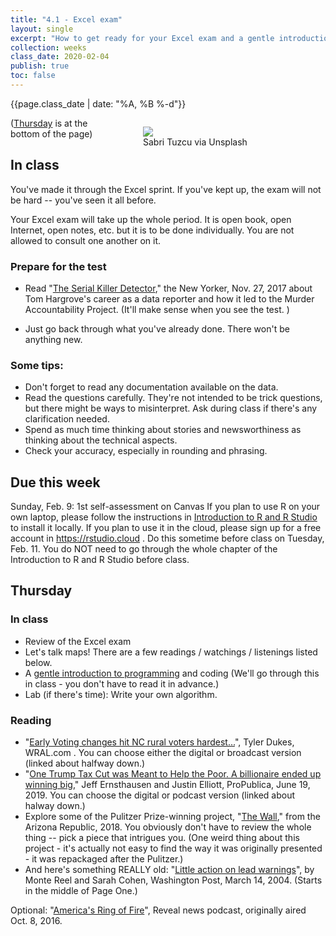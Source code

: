 ```yaml
---
title: "4.1 - Excel exam"
layout: single
excerpt: "How to get ready for your Excel exam and a gentle introduction to programming"
collection: weeks
class_date: 2020-02-04
publish: true
toc: false
---
```


{{page.class_date | date: "%A, %B %-d"}}

<figure style="float:right;margin-left:5em;width:50%;">
<img src='{{"assets/images/sabri-tuzcu-unsplash.jpg" | relative_url }}'>
<figcaption>Sabri Tuzcu via Unsplash</figcaption>
</figure>

([Thursday](#thursday) is at the bottom of the page)

## In class

You've made it through the Excel sprint. If you've kept up, the exam will not be hard -- you've seen it all before.

Your Excel exam will take up the whole period. It is open book, open Internet, open notes, etc. but it is to be done individually. You are not allowed to consult one another on it.


### Prepare for the test

* Read "[The Serial Killer Detector](https://www.newyorker.com/magazine/2017/11/27/the-serial-killer-detector)," the New Yorker, Nov. 27, 2017 about Tom Hargrove's career as a data reporter and how it led to the Murder Accountability Project. (It'll make sense when you see the test. )

* Just go back through what you've already done. There won't be anything new.

### Some tips:

* Don't forget to read any documentation available on the data.
* Read the questions carefully. They're not intended to be trick questions, but there might be ways to misinterpret. Ask during class if there's any clarification needed.
* Spend as much time thinking about stories and newsworthiness as thinking about the technical aspects.
* Check your accuracy, especially in rounding and phrasing.

## Due this week

Sunday, Feb. 9: 1st self-assessment on Canvas
If you plan to use R on your own laptop, please follow the instructions in [Introduction to R and R Studio]({{site.rdocs}}/011-r-install) to install it locally. If you plan to use it in the cloud, please sign up for a free account in https://rstudio.cloud . Do this sometime before class on Tuesday, Feb. 11. You do NOT need to go through the whole chapter of the Introduction to R and R Studio before class.

## Thursday

### In class

* Review of the Excel exam
* Let's talk maps! There are a few readings / watchings / listenings listed below.
* A [gentle introduction to programming]({{site.rdocs}}/A02-programming) and coding (We'll go through this in class - you don't have to read it in advance.)
* Lab (if there's time): Write your own algorithm.

### Reading

* "[Early Voting changes hit NC rural voters hardest...](https://www.wral.com/early-voting-changes-hit-nc-rural-voters-hardest-but-will-it-matter-in-2018-/17959224/)", Tyler Dukes, WRAL.com . You can choose either the digital or broadcast version (linked about halfway down.)
* "[One Trump Tax Cut was Meant to Help the Poor. A billionaire ended up winning big,](https://www.propublica.org/article/trump-inc-podcast-one-trump-tax-cut-meant-to-help-the-poor-a-billionaire-ended-up-winning-big)" Jeff Ernsthausen and  Justin Elliott, ProPublica, June 19, 2019. You can choose the digital or podcast version (linked about halway down.)
* Explore some of the Pulitzer Prize-winning project, "[The Wall](https://www.usatoday.com/border-wall/)," from the Arizona Republic, 2018.  You obviously don't have to review the whole thing -- pick a piece that intrigues you. (One weird thing about this project - it's actually not easy to find the way it was originally presented - it was repackaged after the Pulitzer.)
* And here's something REALLY old: "[Little action on lead warnings](https://www.dropbox.com/s/0ju5zx8upomtn0q/leadmaps.pdf?dl=0)", by Monte Reel and Sarah Cohen, Washington Post, March 14, 2004.  (Starts in the middle of Page One.)

Optional: "[America's Ring of Fire](https://www.revealnews.org/episodes/americas-ring-of-fire/)", Reveal news podcast, originally aired Oct. 8, 2016.
